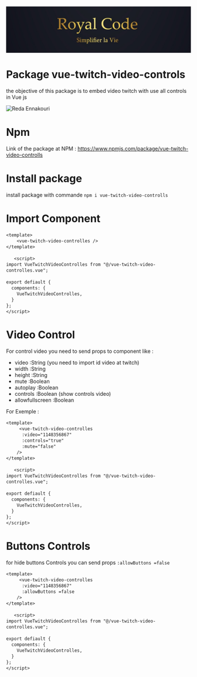 ![Reda Ennakouri](https://raw.githubusercontent.com/redaEnnakouri/vue-twitch-video-controls/main/images/royalCode.jpeg)

# Package vue-twitch-video-controls
the objective of this package is to embed video twitch  with use all controls in Vue js

![Reda Ennakouri](https://camo.githubusercontent.com/03f7e55f3cae2f2677b0f8b7e899d7aa3a6514075fe2581514fa0fe79f97e471/68747470733a2f2f6d6963726f77656265722e636f6d2f63646e2f323031395f76657273696f6e2f537461722d4d6963726f77656265722e676966)

# Npm
Link of the package at NPM : https://www.npmjs.com/package/vue-twitch-video-controlls

# Install package
install package with commande `npm i vue-twitch-video-controlls`

# Import Component 

```
<template>
    <vue-twitch-video-controlles />
</template>
   
   <script>
import VueTwitchVideoControlles from "@/vue-twitch-video-controlles.vue";

export defiault {
  components: {
    VueTwitchVideoControlles,
  }
};
</script>
```

# Video Control
For control video you need to send props to component like :

* video :String (you need to import id video at twitch)
* width :String
* height :String
* mute :Boolean
* autoplay :Boolean
* controls :Boolean (show controls video)
* allowfullscreen :Boolean

For Exemple :
``` 
<template>
     <vue-twitch-video-controlles
      :video="1148356867"
      :controls="true"
      :mute="false"
    />
</template>
   
   <script>
import VueTwitchVideoControlles from "@/vue-twitch-video-controlles.vue";

export defiault {
  components: {
    VueTwitchVideoControlles,
  }
};
</script>
```

# Buttons Controls
for hide buttons Controls you can send props `:allowButtons =false`

```
<template>
     <vue-twitch-video-controlles
      :video="1148356867"
      :allowButtons =false
    />
</template>
   
   <script>
import VueTwitchVideoControlles from "@/vue-twitch-video-controlles.vue";

export defiault {
  components: {
    VueTwitchVideoControlles,
  }
};
</script>
```






